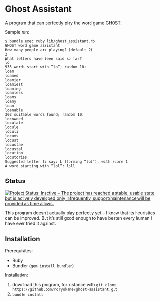 # Ghost Assistant

A program that can perfectly play the word game [GHOST](http://en.wikipedia.org/wiki/Ghost_%28game%29).

Sample run:

    $ bundle exec ruby lib/ghost_assistant.rb
    GHOST word game assistant
    How many people are playing? (default 2)
    2
    What letters have been said so far?
    lo
    935 words start with “lo”; random 10:
    loam
    loamed
    loamier
    loamiest
    loaming
    loamless
    loams
    loamy
    loan
    loanable
    302 suitable words found; random 10:
    locoweed
    loculate
    locule
    loculi
    locums
    locust
    locustae
    locustal
    locution
    locutories
    Suggested letter to say: L (forming “lol”), with score 1
    A word starting with “lol”: loll

## Status

[![Project Status: Inactive – The project has reached a stable, usable state but is actively developed only infrequently; support/maintenance will be provided as time allows.](http://www.repostatus.org/badges/0.1.0/inactive.svg)](http://www.repostatus.org/#inactive)

This program doesn’t actually play perfectly yet – I know that its heuristics can be improved. But it’s still good enough to have beaten every human I have ever tried it against.

## Installation

Prerequisites:

* Ruby
* Bundler (`gem install bundler`)

Installation:

1. download this program, for instance with `git clone https://github.com/roryokane/ghost-assistant.git`
2. `bundle install`
